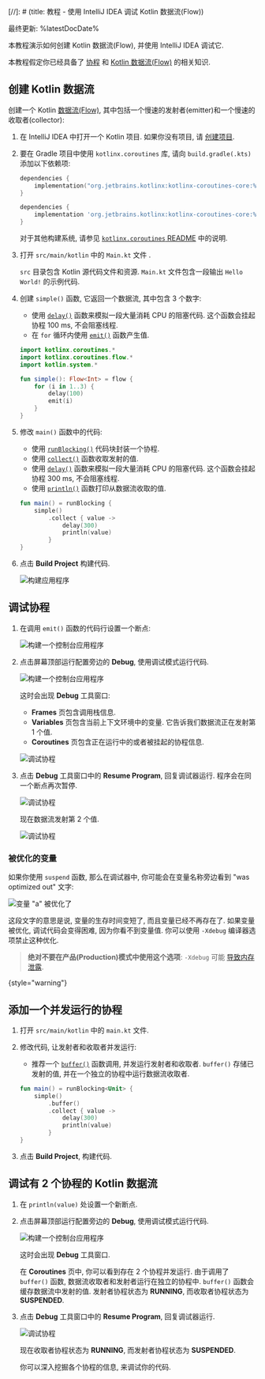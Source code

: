 [//]: # (title: 教程 - 使用 IntelliJ IDEA 调试 Kotlin 数据流(Flow))

最终更新: %latestDocDate%

本教程演示如何创建 Kotlin 数据流(Flow), 并使用 IntelliJ IDEA 调试它.

本教程假定你已经具备了 [协程](coroutines-guide.md) 和 [Kotlin 数据流(Flow)](flow.md#flows) 的相关知识.

## 创建 Kotlin 数据流

创建一个 Kotlin
[数据流(Flow)](https://kotlinlang.org/api/kotlinx.coroutines/kotlinx-coroutines-core/kotlinx.coroutines.flow/flow.html),
其中包括一个慢速的发射者(emitter)和一个慢速的收取者(collector):

1. 在 IntelliJ IDEA 中打开一个 Kotlin 项目. 如果你没有项目, 请 [创建项目](jvm-get-started.md#create-an-application).

2. 要在 Gradle 项目中使用 `kotlinx.coroutines` 库, 请向 `build.gradle(.kts)` 添加以下依赖项:

   <tabs group="build-script">
   <tab title="Kotlin" group-key="kotlin">

   ```kotlin
   dependencies {
       implementation("org.jetbrains.kotlinx:kotlinx-coroutines-core:%coroutinesVersion%")
   }
   ```

   </tab>
   <tab title="Groovy" group-key="groovy">

   ```groovy
   dependencies {
       implementation 'org.jetbrains.kotlinx:kotlinx-coroutines-core:%coroutinesVersion%'
   }
   ```

   </tab>
   </tabs>

   对于其他构建系统, 请参见 [`kotlinx.coroutines` README](https://github.com/Kotlin/kotlinx.coroutines#using-in-your-projects) 中的说明.

3. 打开 `src/main/kotlin` 中的 `Main.kt` 文件 .

    `src` 目录包含 Kotlin 源代码文件和资源. `Main.kt` 文件包含一段输出 `Hello World!` 的示例代码.

4. 创建 `simple()` 函数, 它返回一个数据流, 其中包含 3 个数字:

    * 使用
      [`delay()`](https://kotlinlang.org/api/kotlinx.coroutines/kotlinx-coroutines-core/kotlinx.coroutines/delay.html)
      函数来模拟一段大量消耗 CPU 的阻塞代码. 这个函数会挂起协程 100 ms, 不会阻塞线程.
    * 在 `for` 循环内使用
      [`emit()`](https://kotlinlang.org/api/kotlinx.coroutines/kotlinx-coroutines-core/kotlinx.coroutines.flow/-flow-collector/emit.html)
      函数产生值.

    ```kotlin
    import kotlinx.coroutines.*
    import kotlinx.coroutines.flow.*
    import kotlin.system.*

    fun simple(): Flow<Int> = flow {
        for (i in 1..3) {
            delay(100)
            emit(i)
        }
    }
    ```

5. 修改 `main()` 函数中的代码:

    * 使用
      [`runBlocking()`](https://kotlinlang.org/api/kotlinx.coroutines/kotlinx-coroutines-core/kotlinx.coroutines/run-blocking.html)
      代码块封装一个协程.
    * 使用
      [`collect()`](https://kotlinlang.org/api/kotlinx.coroutines/kotlinx-coroutines-core/kotlinx.coroutines.flow/collect.html)
      函数收取发射的值.
    * 使用
      [`delay()`](https://kotlinlang.org/api/kotlinx.coroutines/kotlinx-coroutines-core/kotlinx.coroutines/delay.html)
      函数来模拟一段大量消耗 CPU 的阻塞代码. 这个函数会挂起协程 300 ms, 不会阻塞线程.
    * 使用
      [`println()`](https://kotlinlang.org/api/latest/jvm/stdlib/kotlin.io/println.html)
      函数打印从数据流收取的值.

    ```kotlin
    fun main() = runBlocking {
        simple()
            .collect { value ->
                delay(300)
                println(value)
            }
    }
    ```

6. 点击 **Build Project** 构建代码.

    ![构建应用程序](flow-build-project.png)

## 调试协程

1. 在调用 `emit()` 函数的代码行设置一个断点:

    ![构建一个控制台应用程序](flow-breakpoint.png)

2. 点击屏幕顶部运行配置旁边的 **Debug**, 使用调试模式运行代码.

    ![构建一个控制台应用程序](flow-debug-project.png)

    这时会出现 **Debug** 工具窗口:
    * **Frames** 页包含调用栈信息.
    * **Variables** 页包含当前上下文环境中的变量. 它告诉我们数据流正在发射第 1 个值.
    * **Coroutines** 页包含正在运行中的或者被挂起的协程信息.

    ![调试协程](flow-debug-1.png)

3. 点击 **Debug** 工具窗口中的 **Resume Program**, 回复调试器运行. 程序会在同一个断点再次暂停.

    ![调试协程](flow-resume-debug.png)

    现在数据流发射第 2 个值.

    ![调试协程](flow-debug-2.png)

### 被优化的变量

如果你使用 `suspend` 函数, 那么在调试器中, 你可能会在变量名称旁边看到 "was optimized out" 文字:

![变量 "a" 被优化了](variable-optimised-out.png)

这段文字的意思是说, 变量的生存时间变短了, 而且变量已经不再存在了.
如果变量被优化, 调试代码会变得困难, 因为你看不到变量值.
你可以使用 `-Xdebug` 编译器选项禁止这种优化.

> __绝对不要在产品(Production)模式中使用这个选项__: `-Xdebug` 可能 [导致内存泄露](https://youtrack.jetbrains.com/issue/KT-48678/Coroutine-debugger-disable-was-optimised-out-compiler-feature#focus=Comments-27-6015585.0-0).
>
{style="warning"}

## 添加一个并发运行的协程

1. 打开 `src/main/kotlin` 中的 `main.kt` 文件.

2. 修改代码, 让发射者和收取者并发运行:

    * 推荐一个
      [`buffer()`](https://kotlinlang.org/api/kotlinx.coroutines/kotlinx-coroutines-core/kotlinx.coroutines.flow/buffer.html)
      函数调用, 并发运行发射者和收取者. `buffer()` 存储已发射的值, 并在一个独立的协程中运行数据流收取者.

    ```kotlin
    fun main() = runBlocking<Unit> {
        simple()
            .buffer()
            .collect { value ->
                delay(300)
                println(value)
            }
    }
    ```

3. 点击 **Build Project**, 构建代码.

## 调试有 2 个协程的 Kotlin 数据流

1. 在 `println(value)` 处设置一个新断点.

2. 点击屏幕顶部运行配置旁边的 **Debug**, 使用调试模式运行代码.

    ![构建一个控制台应用程序](flow-debug-3.png)

    这时会出现 **Debug** 工具窗口.

    在 **Coroutines** 页中, 你可以看到存在 2 个协程并发运行. 由于调用了 `buffer()` 函数, 数据流收取者和发射者运行在独立的协程中.
    `buffer()` 函数会缓存数据流中发射的值.
    发射者协程状态为 **RUNNING**, 而收取者协程状态为 **SUSPENDED**.

3. 点击 **Debug** 工具窗口中的 **Resume Program**, 回复调试器运行.

    ![调试协程](flow-debug-4.png)

    现在收取者协程状态为 **RUNNING**, 而发射者协程状态为 **SUSPENDED**.

    你可以深入挖掘各个协程的信息, 来调试你的代码.
